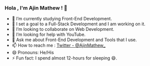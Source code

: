 ### Hola , I'm Ajin Mathew ! 👋

- 🔭 I’m currently studying Front-End Development.
- 🌱 I set a goal to a Full-Stack Development and I am working on it.
- 👯 I’m looking to collaborate on Web Development.
- 🤔 I’m looking for help with YouTube.
- 💬 Ask me about Front-End Development and Tools that I use.
- 📫 How to reach me : [Twitter - @AjinMathew_](https://twitter.com/AjinMathew_)
- 😄 Pronouns: He/His
- ⚡ Fun fact: I spend almost 12-hours for sleeping 😄.
